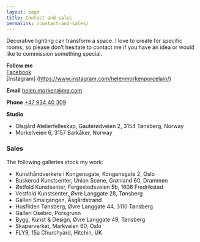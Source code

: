 ```yaml
---
layout: page
title: Contact and sales
permalink: /contact-and-sales/
---
```


Decorative lighting can transform a space. I love to create for specific rooms, so please don’t hesitate to contact me if you have an idea or would like to commission something special.

**Follow me**  
[Facebook](http://www.facebook.com/HelenMorkenCeramics)  
[Instagram] (https://www.instagram.com/helenmorkenporcelain/)  

**Email** [helen.morken@me.com](mailto:helen.morken@me.com)  

**Phone** [+47 934 40 309](tel:+4793440309)  

**Studio**
- Olsgård Atelierfelleskap, Gauterødveien 2, 3154 Tønsberg, Norway
- Morkelveien 6, 3157 Barkåker, Norway  

### Sales
The following galleries stock my work:
- Kunsthåndverkere i Kongensgate, Kongensgate 2, Oslo
- Buskerud Kunstsenter, Union Scene, Grønland 60, Drammen
- Østfold Kunstsenter, Fergestedsveien 5b, 1606 Fredrikstad
- Vestfold Kunstsenter, Øvre Langgate 28, Tønsberg
- Galleri Smalgangen, Åsgårdstrand
- Husfliden Tønsberg, Øvre Langgate 44, 3110 Tønsberg
- Galleri Osebro, Porsgrunn
- Bygg, Kunst & Design, Øvre Langgate 49, Tønsberg
- Skaperverket, Markveien 60, Oslo
- FLY9, 15a Churchyard, Hitchin, UK


